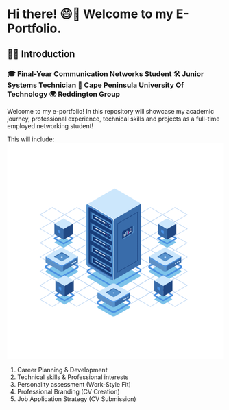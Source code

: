 # Hi there! 😄👋 Welcome to my E-Portfolio.  
## 🙌🏽 **Introduction**
### **🎓 Final-Year Communication Networks Student 🛠 Junior Systems Technician 📍 Cape Peninsula University Of Technology 🌍 Reddington Group** 
Welcome to my e-portfolio! In this repository will showcase my academic journey, professional experience, technical skills and projects as a full-time employed networking student!

This will include: ![hmm](AD86DaAVXm.gif)
1. Career Planning & Development
2. Technical skills & Professional interests
3. Personality assessment (Work-Style Fit)
4. Professional Branding (CV Creation)
5. Job Application Strategy (CV Submission)


